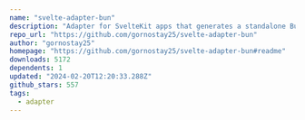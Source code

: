 ```yaml
---
name: "svelte-adapter-bun"
description: "Adapter for SvelteKit apps that generates a standalone Bun.js server."
repo_url: "https://github.com/gornostay25/svelte-adapter-bun"
author: "gornostay25"
homepage: "https://github.com/gornostay25/svelte-adapter-bun#readme"
downloads: 5172
dependents: 1
updated: "2024-02-20T12:20:33.288Z"
github_stars: 557
tags: 
  - adapter
---
```

